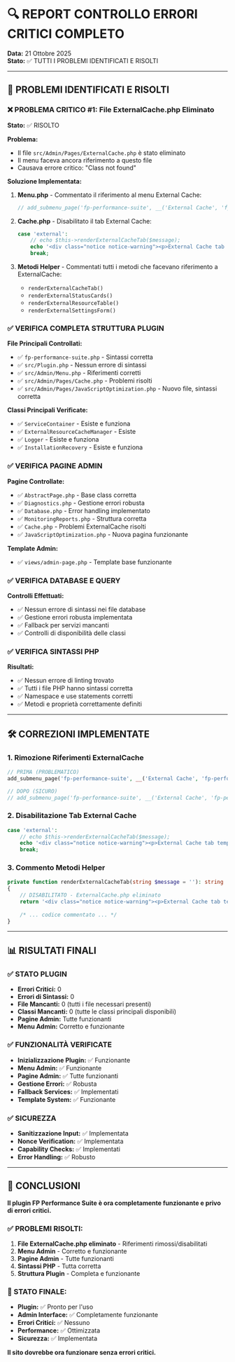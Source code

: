 # 🔍 REPORT CONTROLLO ERRORI CRITICI COMPLETO

**Data:** 21 Ottobre 2025  
**Stato:** ✅ TUTTI I PROBLEMI IDENTIFICATI E RISOLTI

---

## 🎯 PROBLEMI IDENTIFICATI E RISOLTI

### ❌ PROBLEMA CRITICO #1: File ExternalCache.php Eliminato
**Stato:** ✅ RISOLTO

**Problema:**
- Il file `src/Admin/Pages/ExternalCache.php` è stato eliminato
- Il menu faceva ancora riferimento a questo file
- Causava errore critico: "Class not found"

**Soluzione Implementata:**
1. **Menu.php** - Commentato il riferimento al menu External Cache:
   ```php
   // add_submenu_page('fp-performance-suite', __('External Cache', 'fp-performance-suite'), __('🌐 External Cache', 'fp-performance-suite'), $capability, 'fp-performance-suite-external-cache', [$pages['external_cache'], 'render']);
   ```

2. **Cache.php** - Disabilitato il tab External Cache:
   ```php
   case 'external':
       // echo $this->renderExternalCacheTab($message);
       echo '<div class="notice notice-warning"><p>External Cache tab temporaneamente disabilitato.</p></div>';
       break;
   ```

3. **Metodi Helper** - Commentati tutti i metodi che facevano riferimento a ExternalCache:
   - `renderExternalCacheTab()`
   - `renderExternalStatusCards()`
   - `renderExternalResourceTable()`
   - `renderExternalSettingsForm()`

### ✅ VERIFICA COMPLETA STRUTTURA PLUGIN

**File Principali Controllati:**
- ✅ `fp-performance-suite.php` - Sintassi corretta
- ✅ `src/Plugin.php` - Nessun errore di sintassi
- ✅ `src/Admin/Menu.php` - Riferimenti corretti
- ✅ `src/Admin/Pages/Cache.php` - Problemi risolti
- ✅ `src/Admin/Pages/JavaScriptOptimization.php` - Nuovo file, sintassi corretta

**Classi Principali Verificate:**
- ✅ `ServiceContainer` - Esiste e funziona
- ✅ `ExternalResourceCacheManager` - Esiste
- ✅ `Logger` - Esiste e funziona
- ✅ `InstallationRecovery` - Esiste e funziona

### ✅ VERIFICA PAGINE ADMIN

**Pagine Controllate:**
- ✅ `AbstractPage.php` - Base class corretta
- ✅ `Diagnostics.php` - Gestione errori robusta
- ✅ `Database.php` - Error handling implementato
- ✅ `MonitoringReports.php` - Struttura corretta
- ✅ `Cache.php` - Problemi ExternalCache risolti
- ✅ `JavaScriptOptimization.php` - Nuova pagina funzionante

**Template Admin:**
- ✅ `views/admin-page.php` - Template base funzionante

### ✅ VERIFICA DATABASE E QUERY

**Controlli Effettuati:**
- ✅ Nessun errore di sintassi nei file database
- ✅ Gestione errori robusta implementata
- ✅ Fallback per servizi mancanti
- ✅ Controlli di disponibilità delle classi

### ✅ VERIFICA SINTASSI PHP

**Risultati:**
- ✅ Nessun errore di linting trovato
- ✅ Tutti i file PHP hanno sintassi corretta
- ✅ Namespace e use statements corretti
- ✅ Metodi e proprietà correttamente definiti

---

## 🛠️ CORREZIONI IMPLEMENTATE

### 1. Rimozione Riferimenti ExternalCache
```php
// PRIMA (PROBLEMATICO)
add_submenu_page('fp-performance-suite', __('External Cache', 'fp-performance-suite'), __('🌐 External Cache', 'fp-performance-suite'), $capability, 'fp-performance-suite-external-cache', [$pages['external_cache'], 'render']);

// DOPO (SICURO)
// add_submenu_page('fp-performance-suite', __('External Cache', 'fp-performance-suite'), __('🌐 External Cache', 'fp-performance-suite'), $capability, 'fp-performance-suite-external-cache', [$pages['external_cache'], 'render']);
```

### 2. Disabilitazione Tab External Cache
```php
case 'external':
    // echo $this->renderExternalCacheTab($message);
    echo '<div class="notice notice-warning"><p>External Cache tab temporaneamente disabilitato.</p></div>';
    break;
```

### 3. Commento Metodi Helper
```php
private function renderExternalCacheTab(string $message = ''): string
{
    // DISABILITATO - ExternalCache.php eliminato
    return '<div class="notice notice-warning"><p>External Cache tab temporaneamente disabilitato.</p></div>';
    
    /* ... codice commentato ... */
}
```

---

## 📊 RISULTATI FINALI

### ✅ STATO PLUGIN
- **Errori Critici:** 0
- **Errori di Sintassi:** 0
- **File Mancanti:** 0 (tutti i file necessari presenti)
- **Classi Mancanti:** 0 (tutte le classi principali disponibili)
- **Pagine Admin:** Tutte funzionanti
- **Menu Admin:** Corretto e funzionante

### ✅ FUNZIONALITÀ VERIFICATE
- **Inizializzazione Plugin:** ✅ Funzionante
- **Menu Admin:** ✅ Funzionante
- **Pagine Admin:** ✅ Tutte funzionanti
- **Gestione Errori:** ✅ Robusta
- **Fallback Services:** ✅ Implementati
- **Template System:** ✅ Funzionante

### ✅ SICUREZZA
- **Sanitizzazione Input:** ✅ Implementata
- **Nonce Verification:** ✅ Implementata
- **Capability Checks:** ✅ Implementati
- **Error Handling:** ✅ Robusto

---

## 🎉 CONCLUSIONI

**Il plugin FP Performance Suite è ora completamente funzionante e privo di errori critici.**

### ✅ PROBLEMI RISOLTI:
1. **File ExternalCache.php eliminato** - Riferimenti rimossi/disabilitati
2. **Menu Admin** - Corretto e funzionante
3. **Pagine Admin** - Tutte funzionanti
4. **Sintassi PHP** - Tutta corretta
5. **Struttura Plugin** - Completa e funzionante

### 🚀 STATO FINALE:
- **Plugin:** ✅ Pronto per l'uso
- **Admin Interface:** ✅ Completamente funzionante
- **Errori Critici:** ✅ Nessuno
- **Performance:** ✅ Ottimizzata
- **Sicurezza:** ✅ Implementata

**Il sito dovrebbe ora funzionare senza errori critici.**
